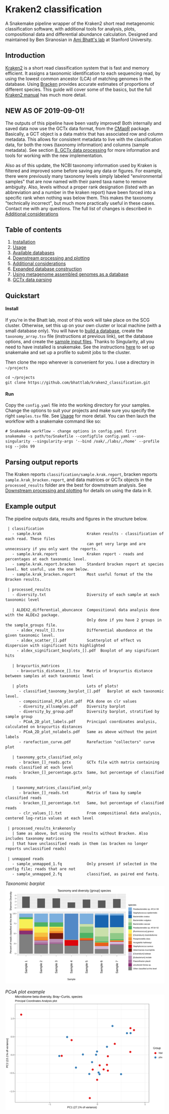 # Kraken2 classification
A Snakemake pipeline wrapper of the Kraken2 short read metagenomic classification software, with additional tools for analysis, plots, compositional data and differential abundance calculation. Designed and maintained by Ben Siranosian in [Ami Bhatt's lab](http://www.bhattlab.com/) at Stanford University. 

## Introduction
[Kraken2](http://ccb.jhu.edu/software/kraken/) is a short read classification system that is fast and memory efficient. It assigns a taxonomic identification to each sequencing read, by using the lowest common ancestor (LCA) of matching genomes in the database. Using [Bracken](https://github.com/jenniferlu717/Bracken/) provides accurate estimates of proportions of different species. This guide will cover some of the basics, but the full [Kraken2 manual](http://ccb.jhu.edu/software/kraken/MANUAL.html) has much more detail.

## NEW AS OF 2019-09-01!
The outputs of this pipeline have been vastly improved! Both internally and saved data now use the GCTx data format, from the [CMapR](https://github.com/cmap/cmapR) package. Basically, a GCT object is a data matrix that has associated row and column metadata. This allows for consistent metadata to live with the classification data, for both the rows (taxonomy information) and columns (sample metadata). See section [8. GCTx data processing](manual/gctx.md) for more information and tools for working with the new implementation. 

Also as of this update, the NCBI taxonomy information used by Kraken is filtered and improved some before saving any data or figures. For example, there were previously many taxonomy levels simply labeled "environmental samples" that are now named with their pared taxa name to remove ambiguity. Also, levels without a proper rank designation (listed with an abbreviation and a number in the kraken report) have been forced into a specific rank when nothing was below them. This makes the taxonomy "technically incorrect", but much more practically useful in these cases. Contact me with any questions. The full list of changes is described in [Additional considerations](manual/extra.md)

## Table of contents
1. [Installation](manual/installation.md)
2. [Usage](manual/usage.md)
3. [Available databases](manual/databases.md)
4. [Downstream processing and plotting](manual/downstream_plotting.md)
5. [Additional considerations](manual/extra.md)
6. [Expanded database construction](manual/db_construction.md)
7. [Using metagenome assembled genomes as a database](manual/mag_db.md)
8. [GCTx data parsing](manual/gctx.md)

## Quickstart
#### Install
If you're in the Bhatt lab, most of this work will take place on the SCG cluster. Otherwise, set this up on your own cluster or local machine (with a small database only). You will have to [build a database](manual/db_construction.md), create the `taxonomy_array.tsv` file (instructions at previous link), set the database options, and create the [sample input files](manual/usage.md). Thanks to Singularity, all you need to have installed is snakemake. See the instructions [here](https://github.com/bhattlab/bhattlab_workflows/) to set up snakemake and set up a profile to submit jobs to the cluster. 

Then clone the repo wherever is convenient for you. I use a directory in `~/projects`
```
cd ~/projects
git clone https://github.com/bhattlab/kraken2_classification.git
```
#### Run
Copy the `config.yaml` file into the working directory for your samples. Change the options to suit your projects and make sure you specify the right `samples.tsv` file. See [Usage](manual/usage.md) for more detail. You can then lauch the workflow with a snakemake command like so:
```
# Snakemake workflow - change options in config.yaml first
snakemake -s path/to/Snakefile --configfile config.yaml --use-singularity --singularity-args '--bind /oak/,/labs/,/home' --profile scg --jobs 99
```

## Parsing output reports
The Kraken reports `classification/sample.krak.report`, bracken reports `sample.krak_bracken.report`, and data matrices or GCTx objects in the `processed_results` folder are the best for downstream analysis. See [Downstream processing and plotting](manual/downstream_plotting.md) for details on using the data in R. 

## Example output
The pipeline outputs data, results and figures in the structure below. 
```
 | classification 
   - sample.krak                    Kraken results - classification of each read. These files
                                    can get very large and are unnecessary if you only want the reports. 
   - sample.krak.report             Kraken report - reads and percentages at each taxonomic level.
   - sample.krak.report.bracken     Standard bracken report at species level. Not useful, use the one below.
   - sample.krak_bracken.report     Most useful format of the the Bracken results.

 | processed_results
   - diversity.txt                  Diversity of each sample at each taxonomic level

   | ALDEX2_differential_abuncance  Compositional data analysis done with the ALDEx2 package.
                                    Only done if you have 2 groups in the sample_groups file.
     - aldex_result_[].tsv          Differential abundance at the given taxonomic level. 
     - aldex_scatter_[].pdf         Scatterplot of effect vs dispersion with significant hits highlighted
     - aldex_significant_boxplots_[].pdf  Boxplot of any significant hits

   | braycurtis_matrices
     - bravcurtis_distance_[].tsv   Matrix of braycurtis distance between samples at each taxonomic level
   
   | plots                          Lots of plots!
      - classified_taxonomy_barplot_[].pdf   Barplot at each taxonomic level.
      - compositional_PCA_plot.pdf  PCA done on clr values
      - diversity_allsamples.pdf    Diversity barplot
      - diversity_by_group.pdf      Diversity barplot, stratified by sample group
      - PCoA_2D_plot_labels.pdf     Principal coordinates analysis, calculated on braycurtis distances
      - PCoA_2D_plot_nolabels.pdf   Same as above without the point labels
      - rarefaction_curve.pdf       Rarefaction "collectors" curve plot

   | taxonomy_gctx_classified_only  
      - bracken_[]_reads.gctx       GCTx file with matrix containing reads classified at each level 
      - bracken_[]_percentage.gctx  Same, but percentage of classified reads

   | taxonomy_matrices_classified_only
      - bracken_[]_reads.txt        Matrix of taxa by sample classified reads
      - bracken_[]_percentage.txt   Same, but percentage of classified reads
      - clr_values_[].txt           From compositional data analysis, centered log-ratio values at each level

 | processed_results_krakenonly
   | Same as above, but using the results without Bracken. Also includes taxonomy matrices
   | that have unclassified reads in them (as bracken no longer reports unclassified reads)
 
 | unmapped reads
   - sample_unmapped_1.fq           Only present if selected in the config file; reads that are not 
   - sample_unmapped_2.fq           classified, as paired end fastq.
```

_Taxonomic barplot_
![default_barplot](images/taxonomic_barplot.png "Default taxonomic barplot output")

_PCoA plot example_
![pcoa_plot](images/pcoa_plot.png "PCoA plot")
